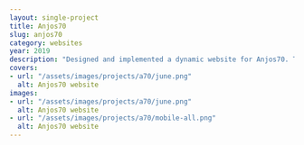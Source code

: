 ```yaml
---
layout: single-project
title: Anjos70
slug: anjos70
category: websites
year: 2019
description: "Designed and implemented a dynamic website for Anjos70. This was a very challenging project where I learned a lot about performance optimization, backoffice integration and dynamic content fetching.<br>The website changes monthly to accommodate the ever changing events hosted on the venue, but also the design chosen for each month."
covers:
- url: "/assets/images/projects/a70/june.png"
  alt: Anjos70 website
images:
- url: "/assets/images/projects/a70/june.png"
  alt: Anjos70 website
- url: "/assets/images/projects/a70/mobile-all.png"
  alt: Anjos70 website
---
```

